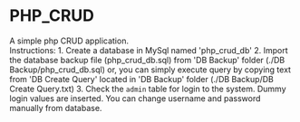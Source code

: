# PHP_CRUD
A simple php CRUD application.</br>
Instructions:
    1. Create a database in MySql named 'php_crud_db'
    2. Import the database backup file (php_crud_db.sql) from 'DB Backup' folder (./DB Backup/php_crud_db.sql)
       or, you can simply execute query by copying text from 'DB Create Query' located in 'DB Backup' folder (./DB Backup/DB Create Query.txt)
    3. Check the `admin` table for login to the system.
       Dummy login values are inserted. You can change username and password manually from database.
